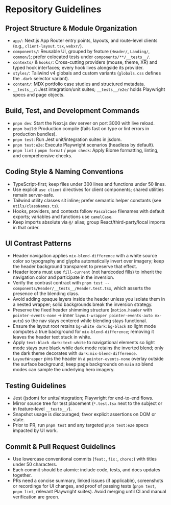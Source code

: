 # Repository Guidelines

## Project Structure & Module Organization
- `app/`: Next.js App Router entry points, layouts, and route-level clients (e.g., `client-layout.tsx`, `webxr/`).
- `components/`: Reusable UI, grouped by feature (`Header/`, `Landing/`, `common/`); prefer colocated tests under `components/**/__tests__/`.
- `contexts/` & `hooks/`: Cross-cutting providers (mouse, theme, XR) and typed hook interfaces; every hook lives alongside its provider.
- `styles/`: Tailwind v4 globals and custom variants (`globals.css` defines the `.dark` selector variant).
- `content/`: MDX portfolio case studies and structured metadata.
- `__tests__/`: Jest integration/unit suites; `__tests__/e2e/` holds Playwright specs and page objects.

## Build, Test, and Development Commands
- `pnpm dev`: Start the Next.js dev server on port 3000 with live reload.
- `pnpm build`: Production compile (fails fast on type or lint errors in production bundles).
- `pnpm test`: Run Jest unit/integration suites in jsdom.
- `pnpm test:e2e`: Execute Playwright scenarios (headless by default).
- `pnpm lint` / `pnpm format` / `pnpm check`: Apply Biome formatting, linting, and comprehensive checks.

## Coding Style & Naming Conventions
- TypeScript-first; keep files under 300 lines and functions under 50 lines.
- Use explicit `use client` directives for client components; shared utilities remain server-safe.
- Tailwind utility classes sit inline; prefer semantic helper constants (see `utils/classNames.ts`).
- Hooks, providers, and contexts follow `PascalCase` filenames with default exports; variables and functions use `camelCase`.
- Keep imports absolute via `@/` alias; group React/third-party/local imports in that order.

## UI Contrast Patterns
- Header navigation applies `mix-blend-difference` with a white source color so typography and glyphs automatically invert over imagery; keep the header background transparent to preserve that effect.
- Header icons must use `fill-current` (not hardcoded fills) to inherit the navigation color and participate in the inversion.
- Verify the contrast contract with `pnpm test -- components/Header/__tests__/Header.test.tsx`, which asserts the presence of the blending class.
- Avoid adding opaque layers inside the header unless you isolate them in a nested wrapper; solid backgrounds break the inversion strategy.
- Preserve the fixed header shimming structure (`motion.header` with `pointer-events-none` → inner `layout-wrapper pointer-events-auto mx-auto`) so the nav stays centered while blending stays functional.
- Ensure the layout root retains `bg-white dark:bg-black` so light mode computes a true background for `mix-blend-difference`; removing it leaves the header text stuck in white.
- Apply `text-black dark:text-white` to navigational elements so light mode stays pure black while dark mode retains the inverted blend; only the dark theme decorates with `dark:mix-blend-difference`.
- `LayoutWrapper` pins the header in a `pointer-events-none` overlay outside the surface background; keep page backgrounds on `main` so blend modes can sample the underlying hero imagery.

## Testing Guidelines
- Jest (jsdom) for units/integration; Playwright for end-to-end flows.
- Mirror source tree for test placement (`*.test.tsx` next to the subject or in feature-level `__tests__/`).
- Snapshot usage is discouraged; favor explicit assertions on DOM or state.
- Prior to PR, run `pnpm test` and any targeted `pnpm test:e2e` specs impacted by UI work.

## Commit & Pull Request Guidelines
- Use lowercase conventional commits (`feat:`, `fix:`, `chore:`) with titles under 50 characters.
- Each commit should be atomic: include code, tests, and docs updates together.
- PRs need a concise summary, linked issues (if applicable), screenshots or recordings for UI changes, and proof of passing tests (`pnpm test`, `pnpm lint`, relevant Playwright suites). Avoid merging until CI and manual verification are green.
